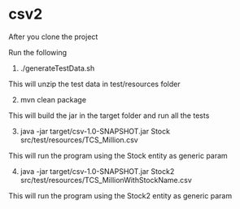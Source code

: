 # csv2

After you clone the project

Run the following

1) ./generateTestData.sh

This will unzip the test data in test/resources folder

2) mvn clean package

This will build the jar in the target folder and run all the tests

3)  java -jar target/csv-1.0-SNAPSHOT.jar Stock src/test/resources/TCS_Million.csv

This will run the program using the Stock entity as generic param

4) java -jar target/csv-1.0-SNAPSHOT.jar Stock2 src/test/resources/TCS_MillionWithStockName.csv 

This will run the program using the Stock2 entity as generic param

